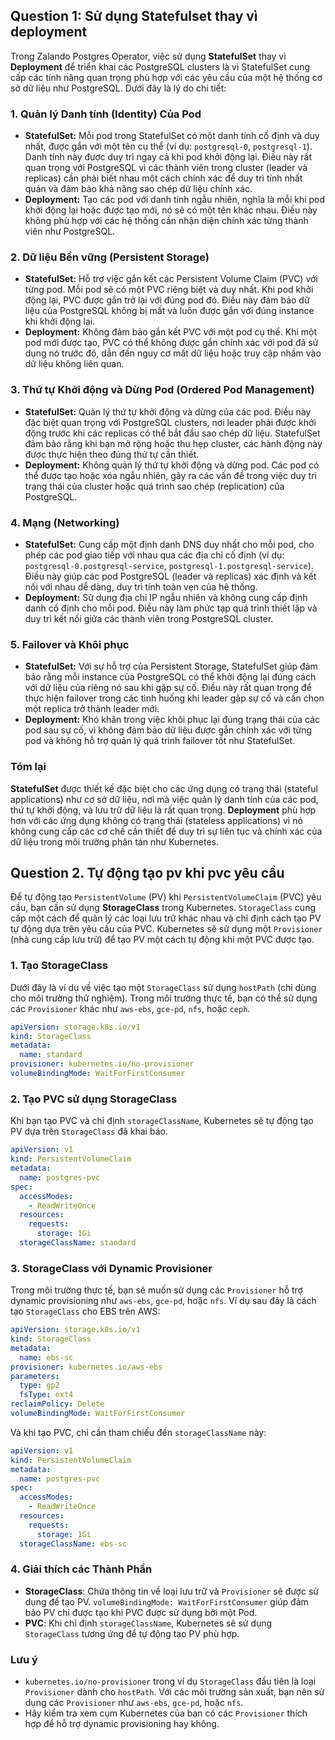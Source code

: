 ## Question 1: Sử dụng Statefulset thay vì deployment
Trong Zalando Postgres Operator, việc sử dụng **StatefulSet** thay vì **Deployment** để triển khai các PostgreSQL clusters là vì StatefulSet cung cấp các tính năng quan trọng phù hợp với các yêu cầu của một hệ thống cơ sở dữ liệu như PostgreSQL. Dưới đây là lý do chi tiết:

### 1. **Quản lý Danh tính (Identity) Của Pod**
- **StatefulSet:** Mỗi pod trong StatefulSet có một danh tính cố định và duy nhất, được gắn với một tên cụ thể (ví dụ: `postgresql-0`, `postgresql-1`). Danh tính này được duy trì ngay cả khi pod khởi động lại. Điều này rất quan trọng với PostgreSQL vì các thành viên trong cluster (leader và replicas) cần phải biết nhau một cách chính xác để duy trì tính nhất quán và đảm bảo khả năng sao chép dữ liệu chính xác.
- **Deployment:** Tạo các pod với danh tính ngẫu nhiên, nghĩa là mỗi khi pod khởi động lại hoặc được tạo mới, nó sẽ có một tên khác nhau. Điều này không phù hợp với các hệ thống cần nhận diện chính xác từng thành viên như PostgreSQL.

### 2. **Dữ liệu Bền vững (Persistent Storage)**
- **StatefulSet:** Hỗ trợ việc gắn kết các Persistent Volume Claim (PVC) với từng pod. Mỗi pod sẽ có một PVC riêng biệt và duy nhất. Khi pod khởi động lại, PVC được gắn trở lại với đúng pod đó. Điều này đảm bảo dữ liệu của PostgreSQL không bị mất và luôn được gắn với đúng instance khi khởi động lại.
- **Deployment:** Không đảm bảo gắn kết PVC với một pod cụ thể. Khi một pod mới được tạo, PVC có thể không được gắn chính xác với pod đã sử dụng nó trước đó, dẫn đến nguy cơ mất dữ liệu hoặc truy cập nhầm vào dữ liệu không liên quan.

### 3. **Thứ tự Khởi động và Dừng Pod (Ordered Pod Management)**
- **StatefulSet:** Quản lý thứ tự khởi động và dừng của các pod. Điều này đặc biệt quan trọng với PostgreSQL clusters, nơi leader phải được khởi động trước khi các replicas có thể bắt đầu sao chép dữ liệu. StatefulSet đảm bảo rằng khi bạn mở rộng hoặc thu hẹp cluster, các hành động này được thực hiện theo đúng thứ tự cần thiết.
- **Deployment:** Không quản lý thứ tự khởi động và dừng pod. Các pod có thể được tạo hoặc xóa ngẫu nhiên, gây ra các vấn đề trong việc duy trì trạng thái của cluster hoặc quá trình sao chép (replication) của PostgreSQL.

### 4. **Mạng (Networking)**
- **StatefulSet:** Cung cấp một định danh DNS duy nhất cho mỗi pod, cho phép các pod giao tiếp với nhau qua các địa chỉ cố định (ví dụ: `postgresql-0.postgresql-service`, `postgresql-1.postgresql-service`). Điều này giúp các pod PostgreSQL (leader và replicas) xác định và kết nối với nhau dễ dàng, duy trì tính toàn vẹn của hệ thống.
- **Deployment:** Sử dụng địa chỉ IP ngẫu nhiên và không cung cấp định danh cố định cho mỗi pod. Điều này làm phức tạp quá trình thiết lập và duy trì kết nối giữa các thành viên trong PostgreSQL cluster.

### 5. **Failover và Khôi phục**
- **StatefulSet:** Với sự hỗ trợ của Persistent Storage, StatefulSet giúp đảm bảo rằng mỗi instance của PostgreSQL có thể khởi động lại đúng cách với dữ liệu của riêng nó sau khi gặp sự cố. Điều này rất quan trọng để thực hiện failover trong các tình huống khi leader gặp sự cố và cần chọn một replica trở thành leader mới.
- **Deployment:** Khó khăn trong việc khôi phục lại đúng trạng thái của các pod sau sự cố, vì không đảm bảo dữ liệu được gắn chính xác với từng pod và không hỗ trợ quản lý quá trình failover tốt như StatefulSet.

### Tóm lại
**StatefulSet** được thiết kế đặc biệt cho các ứng dụng có trạng thái (stateful applications) như cơ sở dữ liệu, nơi mà việc quản lý danh tính của các pod, thứ tự khởi động, và lưu trữ dữ liệu là rất quan trọng. **Deployment** phù hợp hơn với các ứng dụng không có trạng thái (stateless applications) vì nó không cung cấp các cơ chế cần thiết để duy trì sự liên tục và chính xác của dữ liệu trong môi trường phân tán như Kubernetes.


## Question 2. Tự động tạo pv khi pvc yêu cầu

Để tự động tạo `PersistentVolume` (PV) khi `PersistentVolumeClaim` (PVC) yêu cầu, bạn cần sử dụng **StorageClass** trong Kubernetes. `StorageClass` cung cấp một cách để quản lý các loại lưu trữ khác nhau và chỉ định cách tạo PV tự động dựa trên yêu cầu của PVC. Kubernetes sẽ sử dụng một `Provisioner` (nhà cung cấp lưu trữ) để tạo PV một cách tự động khi một PVC được tạo.

### 1. **Tạo StorageClass**
Dưới đây là ví dụ về việc tạo một `StorageClass` sử dụng `hostPath` (chỉ dùng cho môi trường thử nghiệm). Trong môi trường thực tế, bạn có thể sử dụng các `Provisioner` khác như `aws-ebs`, `gce-pd`, `nfs`, hoặc `ceph`.

```yaml
apiVersion: storage.k8s.io/v1
kind: StorageClass
metadata:
  name: standard
provisioner: kubernetes.io/no-provisioner
volumeBindingMode: WaitForFirstConsumer
```

### 2. **Tạo PVC sử dụng StorageClass**
Khi bạn tạo PVC và chỉ định `storageClassName`, Kubernetes sẽ tự động tạo PV dựa trên `StorageClass` đã khai báo.

```yaml
apiVersion: v1
kind: PersistentVolumeClaim
metadata:
  name: postgres-pvc
spec:
  accessModes:
    - ReadWriteOnce
  resources:
    requests:
      storage: 1Gi
  storageClassName: standard
```

### 3. **StorageClass với Dynamic Provisioner**
Trong môi trường thực tế, bạn sẽ muốn sử dụng các `Provisioner` hỗ trợ dynamic provisioning như `aws-ebs`, `gce-pd`, hoặc `nfs`. Ví dụ sau đây là cách tạo `StorageClass` cho EBS trên AWS:

```yaml
apiVersion: storage.k8s.io/v1
kind: StorageClass
metadata:
  name: ebs-sc
provisioner: kubernetes.io/aws-ebs
parameters:
  type: gp2
  fsType: ext4
reclaimPolicy: Delete
volumeBindingMode: WaitForFirstConsumer
```

Và khi tạo PVC, chỉ cần tham chiếu đến `storageClassName` này:

```yaml
apiVersion: v1
kind: PersistentVolumeClaim
metadata:
  name: postgres-pvc
spec:
  accessModes:
    - ReadWriteOnce
  resources:
    requests:
      storage: 1Gi
  storageClassName: ebs-sc
```

### 4. **Giải thích các Thành Phần**
- **StorageClass**: Chứa thông tin về loại lưu trữ và `Provisioner` sẽ được sử dụng để tạo PV. `volumeBindingMode: WaitForFirstConsumer` giúp đảm bảo PV chỉ được tạo khi PVC được sử dụng bởi một Pod.
- **PVC**: Khi chỉ định `storageClassName`, Kubernetes sẽ sử dụng `StorageClass` tương ứng để tự động tạo PV phù hợp.

### **Lưu ý**
- `kubernetes.io/no-provisioner` trong ví dụ `StorageClass` đầu tiên là loại `Provisioner` dành cho `hostPath`. Với các môi trường sản xuất, bạn nên sử dụng các `Provisioner` như `aws-ebs`, `gce-pd`, hoặc `nfs`.
- Hãy kiểm tra xem cụm Kubernetes của bạn có các `Provisioner` thích hợp để hỗ trợ dynamic provisioning hay không.